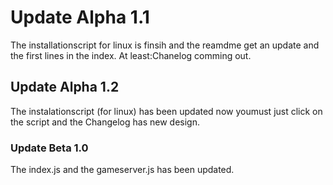 # Update Alpha 1.1
The installationscript for linux is finsih and the reamdme get an update and the first lines in the index.
At least:Chanelog comming out.

## Update Alpha 1.2
The instalationscript (for linux) has been updated now youmust just click on the script and the Changelog has new design.
### Update Beta 1.0
The index.js and the gameserver.js has been updated.

